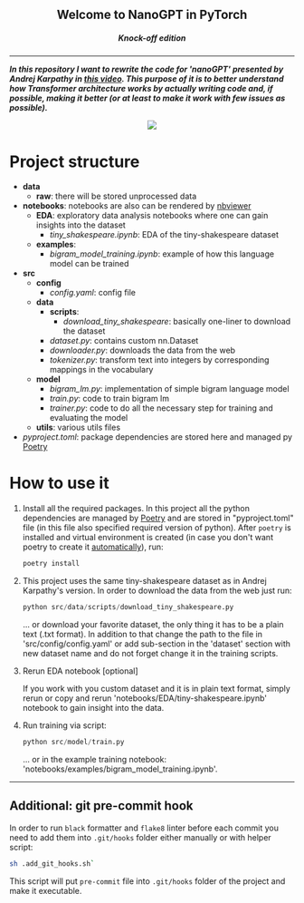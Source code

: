 <p>
    <h2 align="center">Welcome to NanoGPT in PyTorch</h2>
    <h5 align="center">Knock-off edition<h5>
</p>

 ***

In this repository I want to rewrite the code for 'nanoGPT' presented by Andrej Karpathy in [this video](https://www.youtube.com/watch?v=kCc8FmEb1nY).
This purpose of it is to better understand how Transformer architecture works by actually writing code and, if possible, making it better (or at least to make it work with few issues as possible).

<p align=center><img src="references/readme/transformers-funny.gif"></p>

# Project structure

- **data**
  - **raw**: there will be stored unprocessed data
- **notebooks**: notebooks are also can be rendered by [nbviewer](https://nbviewer.org/)
  - **EDA**: exploratory data analysis notebooks where one can gain insights into the dataset
    - *tiny_shakespeare.ipynb*: EDA of the tiny-shakespeare dataset
  - **examples**:
    - *bigram_model_training.ipynb*: example of how this language model can be trained
- **src**
  - **config**
    - *config.yaml*: config file
  - **data**
    - **scripts**:
      - *download_tiny_shakespeare*: basically one-liner to download the dataset
    - *dataset.py*: contains custom nn.Dataset
    - *downloader.py*: downloads the data from the web
    - *tokenizer.py*: transform text into integers by corresponding mappings in the vocabulary
  - **model**
    - *bigram_lm.py*: implementation of simple bigram language model
    - *train.py*: code to train bigram lm
    - *trainer.py*: code to do all the necessary step for training and evaluating the model
  - **utils**: various utils files
- *pyproject.toml*: package dependencies are stored here and managed py [Poetry](https://python-poetry.org/)

# How to use it

1. Install all the required packages. In this project all the python dependencies are managed by [Poetry](https://python-poetry.org/) and are stored in "pyproject.toml" file (in this file also specified required version of python). After `poetry` is installed and virtual environment is created (in case you don't want poetry to create it [automatically](https://python-poetry.org/docs/configuration/#virtualenvscreate)), run:

    ```bash
    poetry install
    ```

2. This project uses the same tiny-shakespeare dataset as in Andrej Karpathy's version. In order to download the data from the web just run:

    ```python
    python src/data/scripts/download_tiny_shakespeare.py
    ```

    ... or download your favorite dataset, the only thing it has to be a plain text (.txt format). In addition to that change the path to the file in 'src/config/config.yaml' or add sub-section in the 'dataset' section with new dataset name and do not forget change it in the training scripts.

3. Rerun EDA notebook [optional]

    If you work with you custom dataset and it is in plain text format, simply rerun or copy and rerun 'notebooks/EDA/tiny-shakespeare.ipynb' notebook to gain insight into the data.

4. Run training via script:

    ```python
    python src/model/train.py
    ```

    ... or in the example training notebook: 'notebooks/examples/bigram_model_training.ipynb'.

***

## Additional: git pre-commit hook

In order to run `black` formatter and `flake8` linter before each commit you need to add them into `.git/hooks` folder either manually or with helper script:

```bash
sh .add_git_hooks.sh`
```

This script will put `pre-commit` file into `.git/hooks` folder of the project and make it executable.
